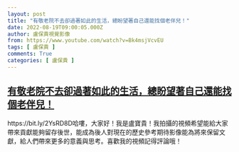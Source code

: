 ```yaml
---
layout: post
title: "有敬老院不去卻過著如此的生活，總盼望著自己還能找個老伴兒！"
date: 2022-08-19T09:00:05.000Z
author: 盧保貴視覺影像
from: https://www.youtube.com/watch?v=Bk4msjVcvEU
tags: [ 盧保貴 ]
comments: True
categories: [ 盧保貴 ]
---
```

<!--1660899605000-->
[有敬老院不去卻過著如此的生活，總盼望著自己還能找個老伴兒！](https://www.youtube.com/watch?v=Bk4msjVcvEU)
------

<div>
https://bit.ly/2YsRD8D哈嘍，大家好！我是盧寶貴！我拍攝的視頻希望能給大家帶來貢獻能夠留存後世，能成為後人對現在的歷史參考期待影像能為將來保留文獻，給人們帶來更多的意義與思考。喜歡我的視頻記得評論哦！
</div>
